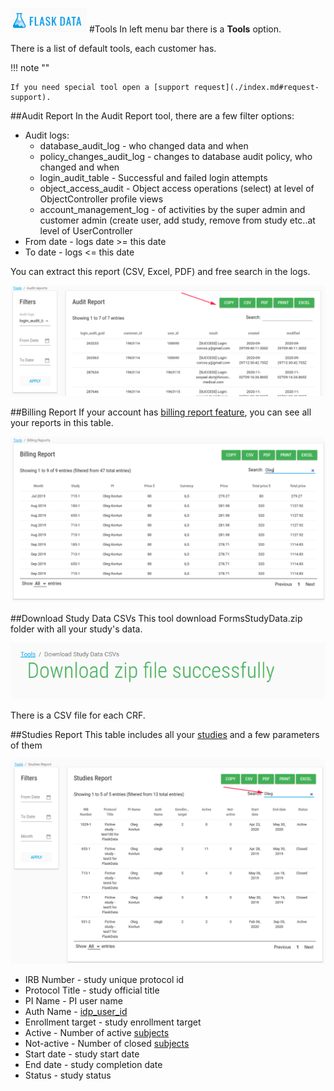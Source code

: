 <a href="https://www.flaskdata.io">![Screenshot](img/flaskdata_logo.PNG)</a>
#Tools
In left menu bar there is a **Tools** option.

There is a list of default tools, each customer has.

!!! note ""
 
    If you need special tool open a [support request](./index.md#request-support).

##Audit Report
In the Audit Report tool, there are a few filter options:

* Audit logs:
    * database_audit_log - who changed data and when
    * policy_changes_audit_log - changes to database audit policy, who changed and when
    * login_audit_table - Successful and failed login attempts
    * object_access_audit - Object access operations (select) at level of ObjectController profile views
    * account_management_log - of activities by the  super admin and customer admin (create user, add study, remove from study etc..at level of UserController
* From date - logs date >= this date
* To date - logs <= this date

You can extract this report (CSV, Excel, PDF) and free search in the logs.

![Screenshot](img/tools/tools_audit_reports.PNG)

##Billing Report
If your account has [billing report feature](./manage_features.md#monthly-billing-report-for-customer-administrator), you can see all your reports in this table.

![Screenshot](img/tools/tool_billing_report.PNG)

##Download Study Data CSVs
This tool download FormsStudyData.zip folder with all your study's data.

![Screenshot](img/tools/tool_download_csv.PNG)

There is a CSV file for each CRF.

##Studies Report
This table includes all your [studies](./manage_studies.md#studies) and a few parameters of them

![Screenshot](img/tools/tool_studies_report.PNG)

* IRB Number - study unique protocol id
* Protocol Title - study official title
* PI Name - PI user name
* Auth Name - [idp_user_id](./manage_features.md#idp-configuration)
* Enrollment target - study enrollment target
* Active - Number of active [subjects](./manage_subjects.md#manage-subjects)
* Not-active - Number of closed [subjects](./manage_subjects.md#manage-subjects)
* Start date - study start date
* End date - study completion date
* Status - study status
